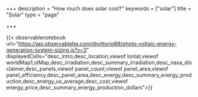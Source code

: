 +++
description = "How much does solar cost?"
keywords = ["solar"]
title = "Solar"
type = "page"

+++
<!--more-->

{{< observablenotebook url="https://api.observablehq.com/@vittorio88/photo-voltaic-energy-generation-system-sizing.js?v=3" displayedCells="desc_intro,desc_location,viewof lonlat,viewof worldMap1,olMap,desc_irradiation,desc_summary_irradiation,desc_nasa_disclaimer,desc_panels,viewof panel_count,viewof panel_area,viewof panel_efficiency,desc_panel_area,desc_energy,desc_summary_energy_production,desc_energy_us_average,desc_cost,viewof energy_price,desc_summary_energy_production_dollars">}}
